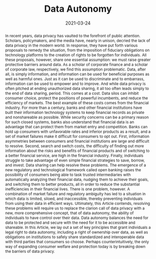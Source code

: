 ---
title: "Data Autonomy"
collection: publications
permalink: /publication/data-autonomy
category: Published_Papers
date: 2021-03-24
venue: 'Vanderbilt Law Review'
paperurl: '/files/pdf/Research/Data_Autonomy.pdf'
link: 'https://vanderbiltlawreview.org/lawreview/2021/03/data-autonomy/'
citation: 'Fracassi, C., and W. Magnuson. 2021. &quot;Data Autonomy.&quot; <i>Vanderbilt Law Review </i> 74 (2), 327-383.'
abstract: 'In recent years, data privacy has vaulted to the forefront of public attention. Scholars, policymakers, and the media have, nearly in unison, decried the lack of data privacy in the modern world. In response, they have put forth various proposals to remedy the situation, from the imposition of fiduciary obligations on technology platforms to the creation of rights to be forgotten for individuals. All these proposals, however, share one essential assumption: we must raise greater protective barriers around data. As a scholar of corporate finance and a scholar of corporate law, respectively, we find this assumption problematic. Data, after all, is simply information, and information can be used for beneficial purposes as well as harmful ones. Just as it can be used to discriminate and to embarrass, information can be used to empower and to improve. And while data privacy is often pitched at ending unauthorized data sharing, it all too often leads simply to the end of data sharing, period. This comes at a cost. Data silos can inhibit consumer choice, protect the positions of powerful incumbents, and reduce the efficiency of markets. The best example of these costs comes from the financial industry. For more than a century, banks and other financial institutions have built their information technology systems to keep financial records as private and nonshareable as possible. While security concerns can be a primary reason for such closed systems, banks also understand that financial data is an advantage that can protect them from market entry and competition. Banks can hold up consumers with unfavorable rates and inferior products as a result, and a set of market failures make it difficult for consumers to opt out. First, information asymmetries between consumers and financial institutions are large and difficult to resolve. Second, search and switch costs, the difficulty of finding out more information about the risks and benefits of financial products and of switching to a better financial service, are high in the financial industry. Finally, individuals struggle to take advantage of even simple financial strategies to save, borrow, and invest. Data sharing can help resolve these problems. The emergence of a new regulatory and technological framework called open banking raises the possibility of consumers being able to task trusted intermediaries with automatically analyzing their financial data, nudging them to achieve their goals, and switching them to better products, all in order to reduce the substantial inefficiencies in their financial lives. There is one problem, however. A combination of market failure and regulatory ambiguity has led to a situation in which data is limited, siloed, and inaccessible, thereby preventing individuals from using their data in efficient ways. Ultimately, this Article contends, resolving these problems will require us to replace the clarion call of data privacy with a new, more comprehensive concept, that of data autonomy, the ability of individuals to have control over their data. Data autonomy balances the need for data to be protected and secure with the need for it to be accessible and shareable. In this Article, we lay out a set of key principles that grant individuals a legal right to data autonomy, including a right of ownership over data, as well as obligations on institutions to safely share standardized and interoperable data with third parties that consumers so choose. Perhaps counterintuitively, the only way of expanding consumer welfare and protection today is by breaking down the barriers of data privacy.'
---
